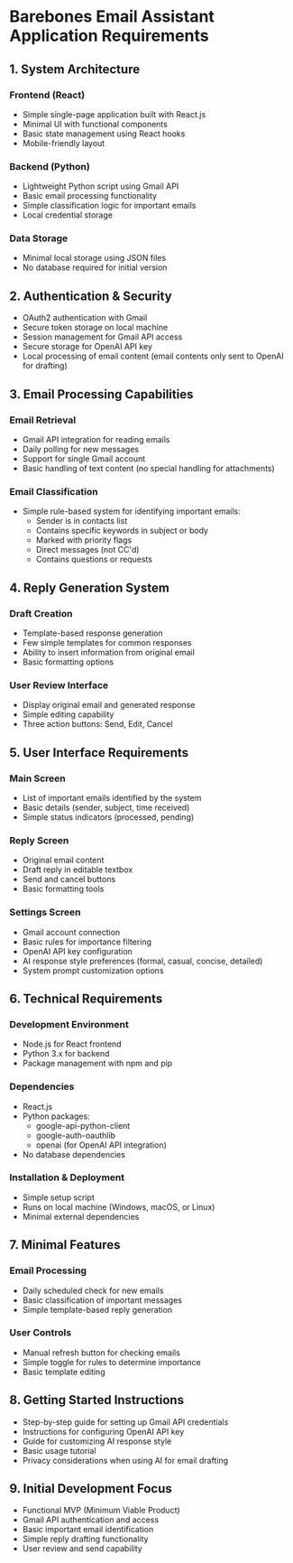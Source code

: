 # Barebones Email Assistant Application Requirements

## 1. System Architecture

### Frontend (React)
- Simple single-page application built with React.js
- Minimal UI with functional components
- Basic state management using React hooks
- Mobile-friendly layout

### Backend (Python)
- Lightweight Python script using Gmail API
- Basic email processing functionality
- Simple classification logic for important emails
- Local credential storage

### Data Storage
- Minimal local storage using JSON files
- No database required for initial version

## 2. Authentication & Security

- OAuth2 authentication with Gmail
- Secure token storage on local machine
- Session management for Gmail API access
- Secure storage for OpenAI API key
- Local processing of email content (email contents only sent to OpenAI for drafting)

## 3. Email Processing Capabilities

### Email Retrieval
- Gmail API integration for reading emails
- Daily polling for new messages
- Support for single Gmail account
- Basic handling of text content (no special handling for attachments)

### Email Classification
- Simple rule-based system for identifying important emails:
  - Sender is in contacts list
  - Contains specific keywords in subject or body
  - Marked with priority flags
  - Direct messages (not CC'd)
  - Contains questions or requests

## 4. Reply Generation System

### Draft Creation
- Template-based response generation
- Few simple templates for common responses
- Ability to insert information from original email
- Basic formatting options

### User Review Interface
- Display original email and generated response
- Simple editing capability
- Three action buttons: Send, Edit, Cancel

## 5. User Interface Requirements

### Main Screen
- List of important emails identified by the system
- Basic details (sender, subject, time received)
- Simple status indicators (processed, pending)

### Reply Screen
- Original email content
- Draft reply in editable textbox
- Send and cancel buttons
- Basic formatting tools

### Settings Screen
- Gmail account connection
- Basic rules for importance filtering
- OpenAI API key configuration
- AI response style preferences (formal, casual, concise, detailed)
- System prompt customization options

## 6. Technical Requirements

### Development Environment
- Node.js for React frontend
- Python 3.x for backend
- Package management with npm and pip

### Dependencies
- React.js
- Python packages:
  - google-api-python-client
  - google-auth-oauthlib
  - openai (for OpenAI API integration)
- No database dependencies

### Installation & Deployment
- Simple setup script
- Runs on local machine (Windows, macOS, or Linux)
- Minimal external dependencies

## 7. Minimal Features

### Email Processing
- Daily scheduled check for new emails
- Basic classification of important messages
- Simple template-based reply generation

### User Controls
- Manual refresh button for checking emails
- Simple toggle for rules to determine importance
- Basic template editing

## 8. Getting Started Instructions

- Step-by-step guide for setting up Gmail API credentials
- Instructions for configuring OpenAI API key
- Guide for customizing AI response style
- Basic usage tutorial
- Privacy considerations when using AI for email drafting

## 9. Initial Development Focus

- Functional MVP (Minimum Viable Product)
- Gmail API authentication and access
- Basic important email identification
- Simple reply drafting functionality
- User review and send capability
